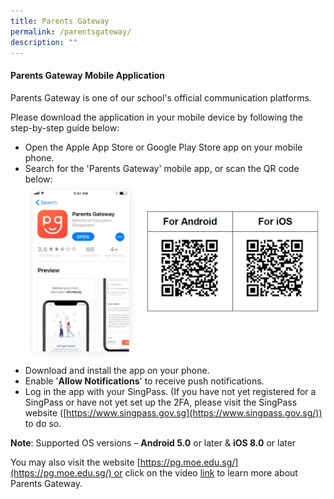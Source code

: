 ```yaml
---
title: Parents Gateway
permalink: /parentsgateway/
description: ""
---
```


#### Parents Gateway Mobile Application


Parents Gateway is one of our school's official communication platforms.

Please download the application in your mobile device by following the step-by-step guide below:
* Open the Apple App Store or Google Play Store app on your mobile phone.
* Search for the 'Parents Gateway' mobile app, or scan the QR code below:
![](/images/PGwithQR.jpg)
* Download and install the app on your phone.
* Enable '**Allow Notifications**' to receive push notifications.
*  Log in the app with your SingPass. (If you have not yet registered for a SingPass or have not yet set up the 2FA, please visit the SingPass website ([https://www.singpass.gov.sg](https://www.singpass.gov.sg/)) to do so.

**Note**: Supported OS versions – **Android 5.0** or later & **iOS 8.0** or later

You may also visit the website [https://pg.moe.edu.sg/](https://pg.moe.edu.sg/) or click on the video [link](https://www.youtube.com/watch?v=EKpiTM5axNA) to learn more about Parents Gateway.